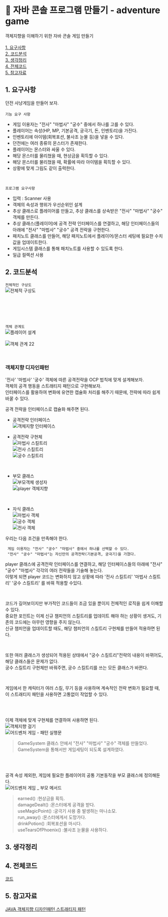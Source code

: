 # :pushpin: 자바 콘솔 프로그램 만들기 - adventure game
객체지향을 이해하기 위한 자바 콘솔 게임 만들기 <br><br>
[1. 요구사항](#1-요구사항) <br>
[2. 코드분석](#2-코드분석) <br>
[3. 생각정리](#3-생각정리) <br>
[4. 전체코드](#4-전체코드) <br>
[5. 참고자료](#5-참고자료) <br>

## 1. 요구사항
던전 사냥게임을 만들어 보자. <br> <br>
`기능 요구 사항` <br>
+ 게임 이용자는 "전사" "마법사" "궁수" 중에서 하나를 고를 수 있다.
+ 플레이어는 속성(HP, MP, 기본공격, 궁극기, 돈, 인벤토리)을 가진다.
+ 인벤토리에 아이템(회복포션, 불사조 눈물 등)을 넣을 수 있다.
+ 던전에는 여러 종류의 몬스터가 존재한다.
+ 플레이어는 몬스터와 싸울 수 있다.
+ 해당 몬스터를 물리쳤을 때, 현상금을 획득할 수 있다.
+ 해당 몬스터를 물리쳤을 때, 확률에 따라 아이템을 획득할 수 있다. 
+ 상황에 맞게 그림도 같이 출력한다.

<br>

`프로그램 요구사항` <br>
+ 입력  : Scanner 사용
+ 객체의 속성과 행위가 우선순위인 설계
+ 추상 클래스로 플레이어를 만들고, 추상 클래스를 상속받은 "전사" "마법사" "궁수" 객체를 만든다.
+ 추상 클래스(플레이어)에 공격 전략 인터페이스를 연결하고, 해당 인터페이스들의 아래에 "전사" "마법사" "궁수" 공격 전략을 구현한다.
+ 패치노트 클래스를 만들어, 해당 패치노트에서 플레이어/몬스터 세팅에 필요한 수치값을 업데이트한다.
+ 게임시스템 클래스를 통해 패치노트를 사용할 수 있도록 한다.
+ 일급 컬렉션 사용

## 2. 코드분석
`전체적인 구상도` <br>
![전체적 구상도](https://user-images.githubusercontent.com/57389368/217026676-c0569bdc-c4bd-4120-bc02-65b670a97535.png) 

 <br> <br> <br> <br>
 
`객체 관계도` <br>
![플레이어 설계](https://user-images.githubusercontent.com/57389368/217029556-ab5ef066-adaa-4bd3-849b-cfefeee839b6.png) <br> <br>
![객체 관계 22](https://user-images.githubusercontent.com/57389368/217033350-0c40bac1-7dfd-42c1-aec8-a93b8b6faa60.png) <br>

<br>

### 객체지향 디자인패턴
'전사' '마법사' '궁수' 객체에 따른 공격전략을 OCP 법칙에 맞게 설계해보자. <br> 객체의 공격 행동을 스트래티지 패턴으로 구현해보자. <br>
인터페이스를 활용하여 변화에 유연한 캡슐화 처리를 해주기 때문에, 전략에 따라 쉽게 바꿀 수 있다. <br>

공격 전략을 인터페이스로 캡슐화 해주면 된다. 
 
+ 공격전략 인터페이스 <br>
![객체지향 인터페이스](https://user-images.githubusercontent.com/57389368/217244904-ab42052e-5d51-42b5-873c-2f4f6927db0d.png)

+ 공격전략 구현체 <br>
![마법사 스킬트리](https://user-images.githubusercontent.com/57389368/217243267-c9087e5d-39fc-45d4-a77b-fa896ca83cfc.png) <br>
![전사 스킬트리](https://user-images.githubusercontent.com/57389368/217243401-87df92bd-527f-49c5-85a2-0c7c08cb22bd.png) <br>
![궁수 스킬트리](https://user-images.githubusercontent.com/57389368/217244048-8fabe97f-e947-4615-bb38-c533a3993be3.png) <br>

<br>

+ 부모 클래스 <br>
![부모객체 생성자](https://user-images.githubusercontent.com/57389368/217238924-3fea7174-4f7e-4ca1-bb27-acbab8d20a77.png) <br>
![player 객체지향](https://user-images.githubusercontent.com/57389368/217249471-6aa4e22c-42f7-41a9-aaf6-56c952cce0a0.png)

<br>

+ 자식 클래스 <br>
![마법사 객체](https://user-images.githubusercontent.com/57389368/217250561-1b437b2b-ab1e-4ee0-8d44-69c3af9d0d4c.png) <br>
![궁수 객체](https://user-images.githubusercontent.com/57389368/217250663-b4a7cec5-5b3d-4f5b-8075-d524f1b33607.png) <br>
![전사 객체](https://user-images.githubusercontent.com/57389368/217250731-3150bc8a-7ac0-4716-bb81-4d22a5d1436f.png) <br>
 

우리는 다음 조건을 만족해야 한다. <br>
```
 게임 이용자는 "전사" "궁수" "마법사" 중에서 하나를 선택할 수 있다.
 "전사" "궁수" "마법사"는 자신만의 공격전략(기본공격, 궁극기)을 가졌다.
```

player 클래스에 공격전략 인터페이스를 연결하고, 해당 인터페이스들의 아래에 "전사" "궁수" "마법사" 각각의 여러 전략들을 기술해 놓는다. <br>
이렇게 되면 player 코드는 변화하지 않고 상황에 따라 '전사 스킬트리' '마법사 스킬트리' '궁수 스킬트리' 를 바꿔 적용할 수있다. <br>

<br>

코드가 길어보이지만 부가적인 코드들이 조금 있을 뿐이지 전체적인 로직을 쉽게 이해할 수 있다. <br>
중요한 포인트는 이제 신규 챔피언의 스킬트리를 업데이트 해야 하는 상황이 생겨도, 기존의 코드에는 아무런 영향을 주지 않는다. <br>
신규 챔피언을 업데이트할 때도, 해당 챔피언의 스킬트리 구현체를 만들어 적용하면 된다. <br>

<br>

또한 여러 클래스가 생성되어 적용된 상태에서 "궁수 스킬트리"전략의 내용이 바뀌어도, 해당 클래스들은 문제가 없다. <br>
궁수 스킬트리 구현체만 바꿔주면, 궁수 스킬트리를 쓰는 모든 클래스가 바뀐다. <br>

<br>

게임에서 한 캐릭터가 여러 스킬, 무기 등을 사용하며 계속적인 전략 변화가 필요할 때, 이 스트래티지 패턴을 사용하면 고통없이 작업할 수 있다. <br>

<br><br>

이제 객체에 맞게 구현체를 연결하여 사용하면 된다. <br>
![객체지향 걸기](https://user-images.githubusercontent.com/57389368/217253027-4cdce536-6804-4e25-8070-e00aac66df7b.png) <br>
![어드벤처 게임 - 패턴 실행문](https://user-images.githubusercontent.com/57389368/217260629-a4cbdada-deb2-46ba-980a-19eca7b21988.png)

> GameSystem 클래스 안에서 "전사" "마법사" "궁수" 객체를 만들었다. <br> GameSystem을 통해서만 게임세팅이 되도록 설계하였다.

<br><br>

공격 속성 제외한, 게임에 필요한 플레이어의 공통 기본동작을 부모 클래스에 정의해둔다. <br>
![어드벤처 게임 _ 부모 메서드](https://user-images.githubusercontent.com/57389368/217255591-d6df38f0-f863-4011-9507-2ee2134cdf6d.png)

>earned() :현상금을 획득. <br>
>    damageDealt() :몬스터에게 공격을 받다. <br>
>    useMagicPoint() :궁극기 사용 중 발생하는 마나소모.<br>
>    run_away() :몬스터에게서 도망가다.<br>
>    drinkPotion() :회복포션을 마시다.<br>
>    useTearsOfPhoenix() :불사조 눈물을 사용하다. <br>


## 3. 생각정리

## 4. 전체코드
[코드](https://github.com/Kim-Gyuri/JavaConsoleProject/tree/master/src/console/adventure)

## 5. 참고자료
[JAVA 객체지향 디자인패턴 스트래티지 패턴](https://m.blog.naver.com/1ilsang/221119257326) <br>
